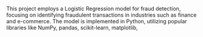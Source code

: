 This project employs a Logistic Regression model for fraud detection, focusing on identifying fraudulent transactions in industries such as finance and e-commerce. The model is implemented in Python, utilizing popular libraries like NumPy, pandas, scikit-learn, matplotlib,
